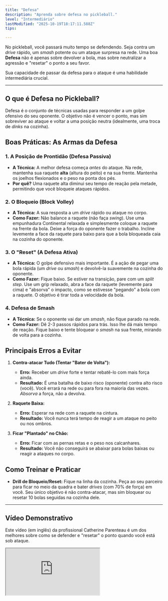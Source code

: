 ```yaml
---
title: "Defesa"
description: "Aprenda sobre defesa no pickleball."
level: "Intermediário"
lastModified: "2025-10-19T18:17:11.588Z"
tips:

---
```


No pickleball, você passará muito tempo se defendendo. Seja contra um *drive* rápido, um *smash* potente ou um ataque surpresa na rede. Uma boa **Defesa** não é apenas sobre devolver a bola, mas sobre neutralizar a agressão e "resetar" o ponto a seu favor.

Sua capacidade de passar da defesa para o ataque é uma habilidade intermediária crucial.

---

## O que é Defesa no Pickleball?

Defesa é o conjunto de técnicas usadas para responder a um golpe ofensivo do seu oponente. O objetivo não é vencer o ponto, mas sim sobreviver ao ataque e voltar a uma posição neutra (idealmente, uma troca de *dinks* na cozinha).

## Boas Práticas: As Armas da Defesa

### 1. A Posição de Prontidão (Defesa Passiva)
* **A Técnica:** A melhor defesa começa *antes* do ataque. Na rede, mantenha sua raquete **alta** (altura do peito) e na sua frente. Mantenha os joelhos flexionados e o peso na ponta dos pés.
* **Por quê?** Uma raquete alta diminui seu tempo de reação pela metade, permitindo que você bloqueie ataques rápidos.

### 2. O Bloqueio (Block Volley)
* **A Técnica:** A sua resposta a um *drive* rápido ou ataque no corpo.
* **Como Fazer:** Não balance a raquete (não faça *swing*). Use uma empunhadura Continental relaxada e simplesmente coloque a raquete na frente da bola. Deixe a força do oponente fazer o trabalho. Incline levemente a face da raquete para baixo para que a bola bloqueada caia na cozinha do oponente.

### 3. O "Reset" (A Defesa Ativa)
* **A Técnica:** O golpe defensivo mais importante. É a ação de pegar uma bola rápida (um *drive* ou *smash*) e devolvê-la suavemente na cozinha do oponente.
* **Como Fazer:** Fique baixo. Se estiver na transição, pare com um *split step*. Use um grip relaxado, abra a face da raquete (levemente para cima) e "absorva" o impacto, como se estivesse "pegando" a bola com a raquete. O objetivo é tirar toda a velocidade da bola.

### 4. Defesa de Smash
* **A Técnica:** Se o oponente vai dar um *smash*, não fique parado na rede.
* **Como Fazer:** Dê 2-3 passos rápidos para trás. Isso lhe dá mais tempo de reação. Fique baixo e tente bloquear o *smash* na sua frente, mirando de volta para a cozinha.

## Principais Erros a Evitar

1.  **Contra-atacar Tudo (Tentar "Bater de Volta"):**
    * **Erro:** Receber um *drive* forte e tentar rebatê-lo com mais força ainda.
    * **Resultado:** É uma batalha de baixo risco (oponente) contra alto risco (você). Você errará na rede ou para fora na maioria das vezes. *Absorva* a força, não a devolva.

2.  **Raquete Baixa:**
    * **Erro:** Esperar na rede com a raquete na cintura.
    * **Resultado:** Você nunca terá tempo de reagir a um ataque no peito ou nos ombros.

3.  **Ficar "Plantado" no Chão:**
    * **Erro:** Ficar com as pernas retas e o peso nos calcanhares.
    * **Resultado:** Você não conseguirá se abaixar para bolas baixas ou reagir a ataques no corpo.

## Como Treinar e Praticar

* **Drill de Bloqueio/Reset:** Fique na linha da cozinha. Peça ao seu parceiro para ficar no meio da quadra e bater *drives* (com 70% de força) em você. Seu único objetivo é não contra-atacar, mas sim bloquear ou resetar 10 bolas seguidas na cozinha dele.

---

## Vídeo Demonstrativo

Este vídeo (em inglês) da profissional Catherine Parenteau é um dos melhores sobre como se defender e "resetar" o ponto quando você está sob ataque.

<div class="youtube-video">
  <iframe 
    src="https://www.youtube.com/embed/zC2V_0RUeX4?rel=0&modestbranding=1&fs=1&cc_load_policy=1" 
    title="Defending & Resetting Yourself on the Pickleball Court (YouTube)" 
    allow="accelerometer; autoplay; clipboard-write; encrypted-media; gyroscope; picture-in-picture" 
    allowfullscreen>
  </iframe>
</div>